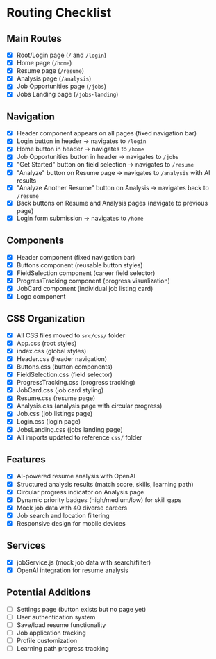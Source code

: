 # Routing Checklist

## Main Routes
- [x] Root/Login page (`/` and `/login`)
- [x] Home page (`/home`)
- [x] Resume page (`/resume`)
- [x] Analysis page (`/analysis`)
- [x] Job Opportunities page (`/jobs`)
- [x] Jobs Landing page (`/jobs-landing`)

## Navigation
- [x] Header component appears on all pages (fixed navigation bar)
- [x] Login button in header → navigates to `/login`
- [x] Home button in header → navigates to `/home`
- [x] Job Opportunities button in header → navigates to `/jobs`
- [x] "Get Started" button on field selection → navigates to `/resume`
- [x] "Analyze" button on Resume page → navigates to `/analysis` with AI results
- [x] "Analyze Another Resume" button on Analysis → navigates back to `/resume`
- [x] Back buttons on Resume and Analysis pages (navigate to previous page)
- [x] Login form submission → navigates to `/home`

## Components
- [x] Header component (fixed navigation bar)
- [x] Buttons component (reusable button styles)
- [x] FieldSelection component (career field selector)
- [x] ProgressTracking component (progress visualization)
- [x] JobCard component (individual job listing card)
- [x] Logo component

## CSS Organization
- [x] All CSS files moved to `src/css/` folder
- [x] App.css (root styles)
- [x] index.css (global styles)
- [x] Header.css (header navigation)
- [x] Buttons.css (button components)
- [x] FieldSelection.css (field selector)
- [x] ProgressTracking.css (progress tracking)
- [x] JobCard.css (job card styling)
- [x] Resume.css (resume page)
- [x] Analysis.css (analysis page with circular progress)
- [x] Job.css (job listings page)
- [x] Login.css (login page)
- [x] JobsLanding.css (jobs landing page)
- [x] All imports updated to reference `css/` folder

## Features
- [x] AI-powered resume analysis with OpenAI
- [x] Structured analysis results (match score, skills, learning path)
- [x] Circular progress indicator on Analysis page
- [x] Dynamic priority badges (high/medium/low) for skill gaps
- [x] Mock job data with 40 diverse careers
- [x] Job search and location filtering
- [x] Responsive design for mobile devices

## Services
- [x] jobService.js (mock job data with search/filter)
- [x] OpenAI integration for resume analysis

## Potential Additions
- [ ] Settings page (button exists but no page yet)
- [ ] User authentication system
- [ ] Save/load resume functionality
- [ ] Job application tracking
- [ ] Profile customization
- [ ] Learning path progress tracking
